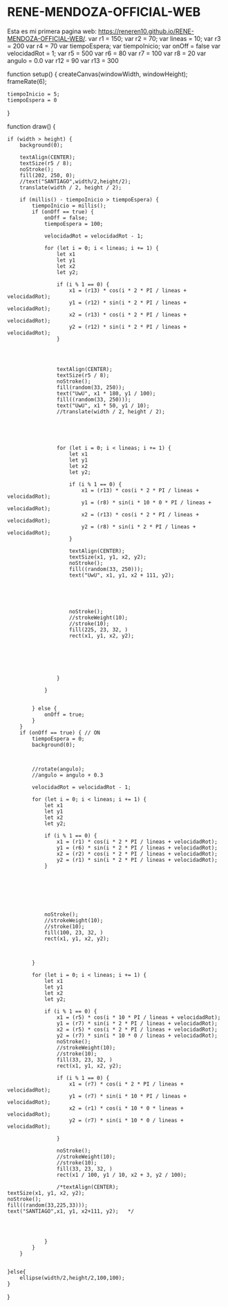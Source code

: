 # RENE-MENDOZA-OFFICIAL-WEB
Esta es mi primera pagina web: https://reneren10.github.io/RENE-MENDOZA-OFFICIAL-WEB/.
var r1 = 150;
var r2 = 70;
var lineas = 10;
var r3 = 200
var r4 = 70
var tiempoEspera;
var tiempoInicio;
var onOff = false
var velocidadRot = 1;
var r5 = 500
var r6 = 80
var r7 = 100
var r8 = 20
var angulo = 0.0
var r12 = 90
var r13 = 300


function setup() {
	createCanvas(windowWidth, windowHeight);
	frameRate(6);

	tiempoInicio = 5;
	tiempoEspera = 0
}

function draw() {

	if (width > height) {
		background(0);

		textAlign(CENTER);
		textSize(r5 / 8);
		noStroke();
		fill(202, 250, 0);
		//text("SANTIAGO",width/2,height/2);
		translate(width / 2, height / 2);

		if (millis() - tiempoInicio > tiempoEspera) {
			tiempoInicio = millis();
			if (onOff == true) {
				onOff = false;
				tiempoEspera = 100;

				velocidadRot = velocidadRot - 1;

				for (let i = 0; i < lineas; i += 1) {
					let x1
					let y1
					let x2
					let y2;

					if (i % 1 == 0) {
						x1 = (r13) * cos(i * 2 * PI / lineas + velocidadRot);
						y1 = (r12) * sin(i * 2 * PI / lineas + velocidadRot);
						x2 = (r13) * cos(i * 2 * PI / lineas + velocidadRot);
						y2 = (r12) * sin(i * 2 * PI / lineas + velocidadRot);
					}




					textAlign(CENTER);
					textSize(r5 / 8);
					noStroke();
					fill(random(33, 250));
					text("UwU", x1 * 180, y1 / 100);
					fill((random(33, 250)));
					text("UwU", x1 * 50, y1 / 10);
					//translate(width / 2, height / 2);





					for (let i = 0; i < lineas; i += 1) {
						let x1
						let y1
						let x2
						let y2;

						if (i % 1 == 0) {
							x1 = (r13) * cos(i * 2 * PI / lineas + velocidadRot);
							y1 = (r8) * sin(i * 10 * 0 * PI / lineas + velocidadRot);
							x2 = (r13) * cos(i * 2 * PI / lineas + velocidadRot);
							y2 = (r8) * sin(i * 2 * PI / lineas + velocidadRot);
						}

						textAlign(CENTER);
						textSize(x1, y1, x2, y2);
						noStroke();
						fill((random(33, 250)));
						text("UwU", x1, y1, x2 + 111, y2);





						noStroke();
						//strokeWeight(10);
						//stroke(10);
						fill(225, 23, 32, )
						rect(x1, y1, x2, y2);






					}

				}


			} else {
				onOff = true;
			}
		}
		if (onOff == true) { // ON
			tiempoEspera = 0;
			background(0);



			//rotate(angulo);
			//angulo = angulo + 0.3 

			velocidadRot = velocidadRot - 1;

			for (let i = 0; i < lineas; i += 1) {
				let x1
				let y1
				let x2
				let y2;

				if (i % 1 == 0) {
					x1 = (r1) * cos(i * 2 * PI / lineas + velocidadRot);
					y1 = (r6) * sin(i * 2 * PI / lineas + velocidadRot);
					x2 = (r2) * cos(i * 2 * PI / lineas + velocidadRot);
					y2 = (r1) * sin(i * 2 * PI / lineas + velocidadRot);
				}







				noStroke();
				//strokeWeight(10);
				//stroke(10);
				fill(100, 23, 32, )
				rect(x1, y1, x2, y2);



			}

			for (let i = 0; i < lineas; i += 1) {
				let x1
				let y1
				let x2
				let y2;

				if (i % 1 == 0) {
					x1 = (r5) * cos(i * 10 * PI / lineas + velocidadRot);
					y1 = (r7) * sin(i * 2 * PI / lineas + velocidadRot);
					x2 = (r5) * cos(i * 2 * PI / lineas + velocidadRot);
					y2 = (r7) * sin(i * 10 * 0 / lineas + velocidadRot);
					noStroke();
					//strokeWeight(10);
					//stroke(10);
					fill(33, 23, 32, )
					rect(x1, y1, x2, y2);

					if (i % 1 == 0) {
						x1 = (r7) * cos(i * 2 * PI / lineas + velocidadRot);
						y1 = (r7) * sin(i * 10 * PI / lineas + velocidadRot);
						x2 = (r1) * cos(i * 10 * 0 * lineas + velocidadRot);
						y2 = (r7) * sin(i * 10 * 0 / lineas + velocidadRot);

					}

					noStroke();
					//strokeWeight(10);
					//stroke(10);
					fill(33, 23, 32, )
					rect(x1 / 100, y1 / 10, x2 + 3, y2 / 100);

					/*textAlign(CENTER);
	textSize(x1, y1, x2, y2);
	noStroke();
	fill((random(33,225,33)));
	text("SANTIAGO",x1, y1, x2+111, y2);   */




				}
			}
		}


	}else{
		ellipse(width/2,height/2,100,100);
	}
}
